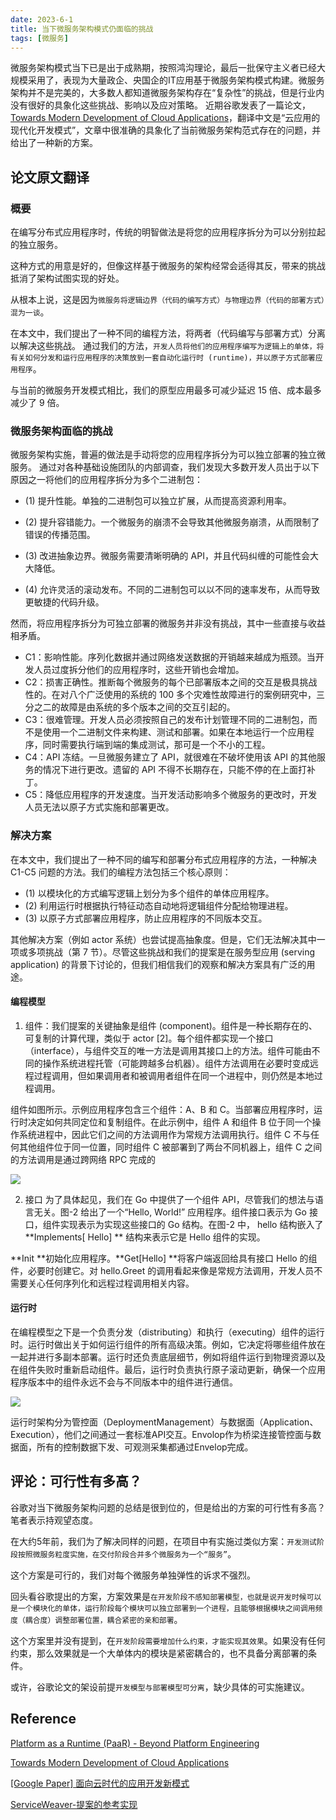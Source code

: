 ```yaml
---
date: 2023-6-1
title: 当下微服务架构模式仍面临的挑战
tags: [微服务]
---
```


微服务架构模式当下已是出于成熟期，按照鸿沟理论，最后一批保守主义者已经大规模采用了，表现为大量政企、央国企的IT应用基于微服务架构模式构建。微服务架构并不是完美的，大多数人都知道微服务架构存在“复杂性”的挑战，但是行业内没有很好的具象化这些挑战、影响以及应对策略。
近期谷歌发表了一篇论文，[Towards Modern Development of Cloud Applications]()，翻译中文是“云应用的现代化开发模式”，文章中很准确的具象化了当前微服务架构范式存在的问题，并给出了一种新的方案。

## 论文原文翻译

### 概要

在编写分布式应用程序时，传统的明智做法是将您的应用程序拆分为可以分别拉起的独立服务。

这种方式的用意是好的，但像这样基于微服务的架构经常会适得其反，带来的挑战抵消了架构试图实现的好处。

从根本上说，这是因为```微服务将逻辑边界（代码的编写方式）与物理边界（代码的部署方式）混为一谈```。

在本文中，我们提出了一种不同的编程方法，将两者（代码编写与部署方式）分离以解决这些挑战。
通过我们的方法，```开发人员将他们的应用程序编写为逻辑上的单体，将有关如何分发和运行应用程序的决策放到一套自动化运行时 (runtime)，并以原子方式部署应用程序```。

与当前的微服务开发模式相比，我们的原型应用最多可减少延迟 15 倍、成本最多减少了 9 倍。

### 微服务架构面临的挑战

微服务架构实施，普遍的做法是手动将您的应用程序拆分为可以独立部署的独立微服务。 通过对各种基础设施团队的内部调查，我们发现大多数开发人员出于以下原因之一将他们的应用程序拆分为多个二进制包：

- (1) 提升性能。单独的二进制包可以独立扩展，从而提高资源利用率。 

- (2) 提升容错能力。一个微服务的崩溃不会导致其他微服务崩溃，从而限制了错误的传播范围。 

- (3) 改进抽象边界。微服务需要清晰明确的 API，并且代码纠缠的可能性会大大降低。

- (4) 允许灵活的滚动发布。不同的二进制包可以以不同的速率发布，从而导致更敏捷的代码升级。 


然而，将应用程序拆分为可独立部署的微服务并非没有挑战，其中一些直接与收益相矛盾。

- C1：影响性能。序列化数据并通过网络发送数据的开销越来越成为瓶颈。当开发人员过度拆分他们的应用程序时，这些开销也会增加。
- C2：损害正确性。推断每个微服务的每个已部署版本之间的交互是极具挑战性的。在对八个广泛使用的系统的 100 多个灾难性故障进行的案例研究中，三分之二的故障是由系统的多个版本之间的交互引起的。
- C3：很难管理。开发人员必须按照自己的发布计划管理不同的二进制包，而不是使用一个二进制文件来构建、测试和部署。如果在本地运行一个应用程序，同时需要执行端到端的集成测试，那可是一个不小的工程。
- C4：API 冻结。一旦微服务建立了 API，就很难在不破坏使用该 API 的其他服务的情况下进行更改。遗留的 API 不得不长期存在，只能不停的在上面打补丁。
- C5：降低应用程序的开发速度。当开发活动影响多个微服务的更改时，开发人员无法以原子方式实施和部署更改。

### 解决方案

在本文中，我们提出了一种不同的编写和部署分布式应用程序的方法，一种解决 C1-C5 问题的方法。我们的编程方法包括三个核心原则：

- (1) 以模块化的方式编写逻辑上划分为多个组件的单体应用程序。
- (2) 利用运行时根据执行特征动态自动地将逻辑组件分配给物理进程。
- (3) 以原子方式部署应用程序，防止应用程序的不同版本交互。

其他解决方案（例如 actor 系统）也尝试提高抽象度。但是，它们无法解决其中一项或多项挑战（第 7 节）。尽管这些挑战和我们的提案是在服务型应用 (serving application) 的背景下讨论的，但我们相信我们的观察和解决方案具有广泛的用途。

#### 编程模型

1. 组件：我们提案的关键抽象是组件 (component)。组件是一种长期存在的、可复制的计算代理，类似于 actor [2]。每个组件都实现一个接口（interface），与组件交互的唯一方法是调用其接口上的方法。组件可能由不同的操作系统进程托管（可能跨越多台机器）。组件方法调用在必要时变成远程过程调用，但如果调用者和被调用者组件在同一个进程中，则仍然是本地过程调用。

组件如图所示。示例应用程序包含三个组件：A、B 和 C。当部署应用程序时，运行时决定如何共同定位和复制组件。在此示例中，组件 A 和组件 B 位于同一个操作系统进程中，因此它们之间的方法调用作为常规方法调用执行。组件 C 不与任何其他组件位于同一位置，同时组件 C 被部署到了两台不同机器上，组件 C 之间的方法调用是通过跨网络 RPC 完成的

![](/images/components.png)

2. 接口
为了具体起见，我们在 Go 中提供了一个组件 API，尽管我们的想法与语言无关。图-2 给出了一个“Hello, World!” 应用程序。组件接口表示为 Go 接口，组件实现表示为实现这些接口的 Go 结构。在图-2 中， hello 结构嵌入了 **Implements[ Hello] ** 结构来表示它是 Hello 组件的实现。

**Init **初始化应用程序。**Get[Hello] **将客户端返回给具有接口 Hello 的组件，必要时创建它。对 hello.Greet 的调用看起来像是常规方法调用，开发人员不需要关心任何序列化和远程过程调用相关内容。



#### 运行时

在编程模型之下是一个负责分发（distributing）和执行（executing）组件的运行时。运行时做出关于如何运行组件的所有高级决策。例如，它决定将哪些组件放在一起并进行多副本部署。运行时还负责底层细节，例如将组件运行到物理资源以及在组件失败时重新启动组件。最后，运行时负责执行原子滚动更新，确保一个应用程序版本中的组件永远不会与不同版本中的组件进行通信。

![](/images/servicewave-runtime.png)

运行时架构分为管控面（DeploymentManagement）与数据面（Application、Execution），他们之间通过一套标准API交互。Envolop作为桥梁连接管控面与数据面，所有的控制数据下发、可观测采集都通过Envelop完成。


## 评论：可行性有多高？

谷歌对当下微服务架构问题的总结是很到位的，但是给出的方案的可行性有多高？笔者表示持观望态度。

在大约5年前，我们为了解决同样的问题，在项目中有实施过类似方案：```开发测试阶段按照微服务粒度实施，在交付阶段合并多个微服务为一个“服务”```。

这个方案是可行的，我们对每个微服务单独弹性的诉求不强烈。

回头看谷歌提出的方案，方案效果是```在开发阶段不感知部署模型，也就是说开发时候可以是一个模块化的单体，运行阶段每个模块可以独立部署到一个进程，且能够根据模块之间调用频度（耦合度）调整部署位置，耦合紧密的亲和部署```。

这个方案里并没有提到，在```开发阶段需要增加什么约束，才能实现其效果```。如果没有任何约束，那么效果就是一个大单体内的模块是紧密耦合的，也不具备分离部署的条件。

或许，谷歌论文的架设前提```开发模型与部署模型可分离```，缺少具体的可实施建议。

## Reference

[Platform as a Runtime (PaaR) - Beyond Platform Engineering](https://www.aviransplace.com/post/platform-as-a-runtime-paar-beyond-platform-engineering)

[Towards Modern Development of Cloud Applications](https://serviceweaver.dev/assets/docs/hotos23_vision_paper.pdf)

[[Google Paper] 面向云时代的应用开发新模式](https://cn.dubbo.apache.org/zh-cn/blog/2023/05/26/google-paper-%E9%9D%A2%E5%90%91%E4%BA%91%E6%97%B6%E4%BB%A3%E7%9A%84%E5%BA%94%E7%94%A8%E5%BC%80%E5%8F%91%E6%96%B0%E6%A8%A1%E5%BC%8F/)

[ServiceWeaver-提案的参考实现](https://github.com/ServiceWeaver)


